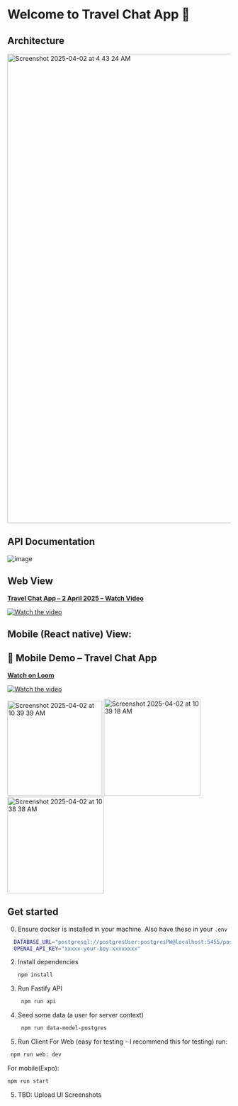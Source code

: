 # Welcome to Travel Chat App 👋

## Architecture

<img width="1060" alt="Screenshot 2025-04-02 at 4 43 24 AM" src="https://github.com/user-attachments/assets/fd3d8b93-9f1f-4332-beb0-ce609ae96731" />


## API Documentation

![image](https://github.com/user-attachments/assets/5d027dce-fc72-4a39-a9f7-cf4f74d8cd2e)

## Web View
[**Travel Chat App – 2 April 2025 – Watch Video**](https://www.loom.com/share/983f93e322994f019342f574c0668a40)

[![Watch the video](https://cdn.loom.com/sessions/thumbnails/983f93e322994f019342f574c0668a40-e71ecc4a04814c70-full-play.gif)](https://www.loom.com/share/983f93e322994f019342f574c0668a40)

## Mobile (React native) View:
## 📱 Mobile Demo – Travel Chat App

[**Watch on Loom**](https://www.loom.com/share/e736d2e43e7244d3afc575fbdd7af74f?sid=b99f6c65-c125-4f0a-b802-c7d81a2c1bda)

[![Watch the video](https://cdn.loom.com/sessions/thumbnails/e736d2e43e7244d3afc575fbdd7af74f-with-play.gif)](https://www.loom.com/share/e736d2e43e7244d3afc575fbdd7af74f?sid=b99f6c65-c125-4f0a-b802-c7d81a2c1bda)

<img width="214" alt="Screenshot 2025-04-02 at 10 39 39 AM" src="https://github.com/user-attachments/assets/9003c8ce-0cad-4761-871e-25b37115d86e" />
<img width="218" alt="Screenshot 2025-04-02 at 10 39 18 AM" src="https://github.com/user-attachments/assets/e41648cc-16fa-421b-81a5-5e9d57e686e2" />
<img width="218" alt="Screenshot 2025-04-02 at 10 38 38 AM" src="https://github.com/user-attachments/assets/b212238a-654e-4ac7-8e12-0c86dce76286" />


 
## Get started
0. Ensure docker is installed in your machine. Also have these in your `.env`
  ```bash
    DATABASE_URL="postgresql://postgresUser:postgresPW@localhost:5455/postgres?schema=public"
    OPENAI_API_KEY="xxxxx-your-key-xxxxxxxx"
  ```

2. Install dependencies

    ```bash
    npm install
    ```

3. Run Fastify API

    ```bash
     npm run api
    ```
4. Seed some data (a user for server context)

    ```bash
     npm run data-model-postgres
    ```

3. Run Client
   For Web (easy for testing - I recommend this for testing)  run:

```bash
 npm run web: dev
```
  For mobile(Expo): 
  ```bash
 npm run start
```

5. TBD: Upload UI Screenshots

